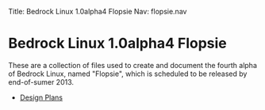 Title: Bedrock Linux 1.0alpha4 Flopsie
Nav: flopsie.nav

Bedrock Linux 1.0alpha4 Flopsie
===============================

These are a collection of files used to create and document the fourth alpha of
Bedrock Linux, named "Flopsie",  which is scheduled to be released by end-of-sumer 2013.

- [Design Plans](plans.html)
